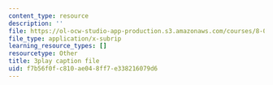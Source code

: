 ```yaml
---
content_type: resource
description: ''
file: https://ol-ocw-studio-app-production.s3.amazonaws.com/courses/8-01sc-classical-mechanics-fall-2016/f7b56f0fc810ae048ff7e338216079d6_oRzzwpZ0ei4.srt
file_type: application/x-subrip
learning_resource_types: []
resourcetype: Other
title: 3play caption file
uid: f7b56f0f-c810-ae04-8ff7-e338216079d6
---
```

